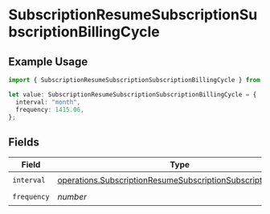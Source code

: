# SubscriptionResumeSubscriptionSubscriptionBillingCycle

## Example Usage

```typescript
import { SubscriptionResumeSubscriptionSubscriptionBillingCycle } from "jani-payments/models/operations";

let value: SubscriptionResumeSubscriptionSubscriptionBillingCycle = {
  interval: "month",
  frequency: 1415.06,
};
```

## Fields

| Field                                                                                                                                          | Type                                                                                                                                           | Required                                                                                                                                       | Description                                                                                                                                    |
| ---------------------------------------------------------------------------------------------------------------------------------------------- | ---------------------------------------------------------------------------------------------------------------------------------------------- | ---------------------------------------------------------------------------------------------------------------------------------------------- | ---------------------------------------------------------------------------------------------------------------------------------------------- |
| `interval`                                                                                                                                     | [operations.SubscriptionResumeSubscriptionSubscriptionInterval](../../models/operations/subscriptionresumesubscriptionsubscriptioninterval.md) | :heavy_check_mark:                                                                                                                             | N/A                                                                                                                                            |
| `frequency`                                                                                                                                    | *number*                                                                                                                                       | :heavy_check_mark:                                                                                                                             | N/A                                                                                                                                            |